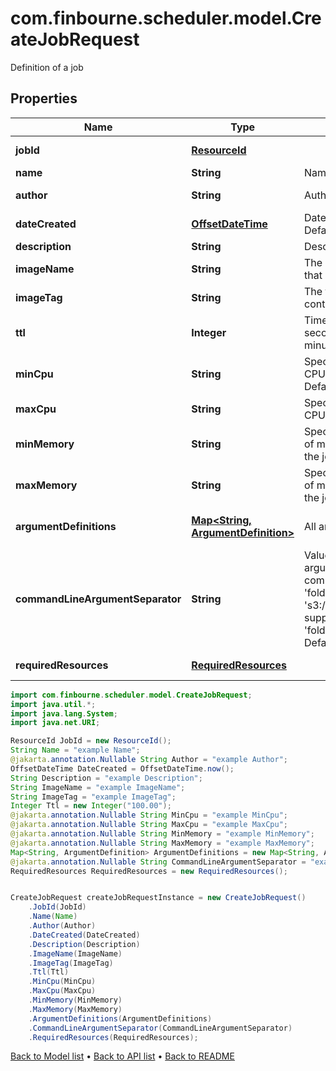# com.finbourne.scheduler.model.CreateJobRequest
Definition of a job

## Properties

Name | Type | Description | Notes
------------ | ------------- | ------------- | -------------
**jobId** | [**ResourceId**](ResourceId.md) |  | [default to ResourceId]
**name** | **String** | Name of the job | [default to String]
**author** | **String** | Author of the job | [optional] [default to String]
**dateCreated** | [**OffsetDateTime**](OffsetDateTime.md) | Date when job was created. Defaults to now. | [optional] [default to OffsetDateTime]
**description** | **String** | Description of this job | [default to String]
**imageName** | **String** | The name of the Docker image that contains this job | [default to String]
**imageTag** | **String** | The tag of the Docker image that contains this job | [default to String]
**ttl** | **Integer** | Time To Live of the job run in seconds Defaults to 5 minutes(300) | [optional] [default to Integer]
**minCpu** | **String** | Specifies minimum number of CPUs to be allocated for the job Default to 2 | [optional] [default to String]
**maxCpu** | **String** | Specifies maximum number of CPUs to be allocated for the job | [optional] [default to String]
**minMemory** | **String** | Specifies the minimum amount of memory to be allocated for the job | [optional] [default to String]
**maxMemory** | **String** | Specifies the maximum amount of memory to be allocated for the job | [optional] [default to String]
**argumentDefinitions** | [**Map&lt;String, ArgumentDefinition&gt;**](ArgumentDefinition.md) | All arguments for this job to run | [default to Map<String, ArgumentDefinition>]
**commandLineArgumentSeparator** | **String** | Value to separate command line arguments e.g : If a job has a command line argument named &#39;folder&#39; and the runtime value is &#39;s3://path&#39; then this would be supplied to the command as &#39;folder{separatorValue}s3://path&#39; Default to a space | [optional] [default to String]
**requiredResources** | [**RequiredResources**](RequiredResources.md) |  | [optional] [default to RequiredResources]

```java
import com.finbourne.scheduler.model.CreateJobRequest;
import java.util.*;
import java.lang.System;
import java.net.URI;

ResourceId JobId = new ResourceId();
String Name = "example Name";
@jakarta.annotation.Nullable String Author = "example Author";
OffsetDateTime DateCreated = OffsetDateTime.now();
String Description = "example Description";
String ImageName = "example ImageName";
String ImageTag = "example ImageTag";
Integer Ttl = new Integer("100.00");
@jakarta.annotation.Nullable String MinCpu = "example MinCpu";
@jakarta.annotation.Nullable String MaxCpu = "example MaxCpu";
@jakarta.annotation.Nullable String MinMemory = "example MinMemory";
@jakarta.annotation.Nullable String MaxMemory = "example MaxMemory";
Map<String, ArgumentDefinition> ArgumentDefinitions = new Map<String, ArgumentDefinition>();
@jakarta.annotation.Nullable String CommandLineArgumentSeparator = "example CommandLineArgumentSeparator";
RequiredResources RequiredResources = new RequiredResources();


CreateJobRequest createJobRequestInstance = new CreateJobRequest()
    .JobId(JobId)
    .Name(Name)
    .Author(Author)
    .DateCreated(DateCreated)
    .Description(Description)
    .ImageName(ImageName)
    .ImageTag(ImageTag)
    .Ttl(Ttl)
    .MinCpu(MinCpu)
    .MaxCpu(MaxCpu)
    .MinMemory(MinMemory)
    .MaxMemory(MaxMemory)
    .ArgumentDefinitions(ArgumentDefinitions)
    .CommandLineArgumentSeparator(CommandLineArgumentSeparator)
    .RequiredResources(RequiredResources);
```


[Back to Model list](../README.md#documentation-for-models) &#8226; [Back to API list](../README.md#documentation-for-api-endpoints) &#8226; [Back to README](../README.md)
